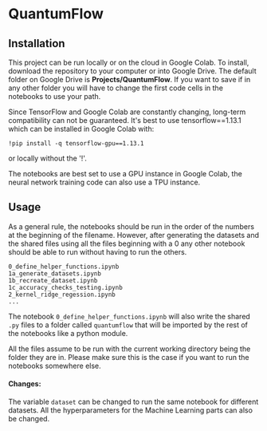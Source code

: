 # QuantumFlow

## Installation
This project can be run locally or on the cloud in Google Colab. To install, download the repository to your computer or into Google Drive. The default folder on Google Drive is **Projects/QuantumFlow**. If you want to save if in any other folder you will have to change the first code cells in the notebooks to use your path.

Since TensorFlow and Google Colab are constantly changing, long-term compatibility can not be guaranteed. It's best to use tensorflow==1.13.1 which can be installed in Google Colab with:

```
!pip install -q tensorflow-gpu==1.13.1
```
or locally without the '!'. 

The notebooks are best set to use a GPU instance in Google Colab, the neural network training code can also use a TPU instance.

## Usage

As a general rule, the notebooks should be run in the order of the numbers at the beginning of the filename. However, after generating the datasets and the shared files using all the files beginning with a 0 any other notebook should be able to run without having to run the others.

```
0_define_helper_functions.ipynb
1a_generate_datasets.ipynb
1b_recreate_dataset.ipynb
1c_accuracy_checks_testing.ipynb
2_kernel_ridge_regession.ipynb
...
```
The notebook `0_define_helper_functions.ipynb` will also write the shared `.py` files to a folder called `quantumflow` that will be imported by the rest of the notebooks like a python module.

All the files assume to be run with the current working directory being the folder they are in. Please make sure this is the case if you want to run the notebooks somewhere else.

#### Changes:
The variable `dataset` can be changed to run the same notebook for different datasets. All the hyperparameters for the Machine Learning parts can also be changed. 
